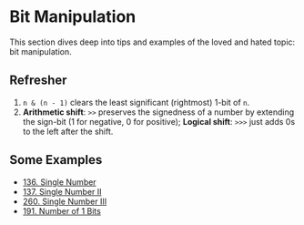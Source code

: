 Bit Manipulation
==
This section dives deep into tips and examples of the loved and hated topic: bit manipulation.
## Refresher
1. `n & (n - 1)` clears the least significant (rightmost) 1-bit of `n`.
2. __Arithmetic shift__: `>>` preserves the signedness of a number by extending the sign-bit (1 for negative, 0 for positive);
   __Logical shift__: `>>>` just adds 0s to the left after the shift.
   
## Some Examples
- [136. Single Number](https://leetcode.com/problems/single-number/)
- [137. Single Number II](https://leetcode.com/problems/single-number-ii/)
- [260. Single Number III](https://leetcode.com/problems/single-number-iii/)
- [191. Number of 1 Bits](https://leetcode.com/problems/number-of-1-bits/)
